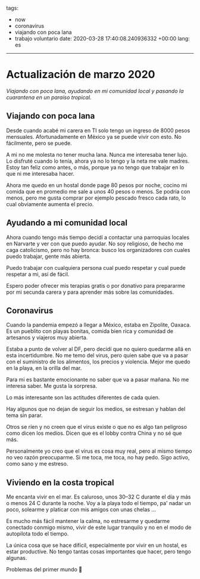 tags:
- now
- coronavirus
- viajando con poca lana
- trabajo voluntario
date: 2020-03-28 17:40:08.240936332 +00:00
lang: es

---

# Actualización de marzo 2020

_Viajando con poca lana, ayudando en mi comunidad local y pasando la cuarantena en un paraíso tropical._

## Viajando con poca lana

Desde cuando acabé mi carera en TI solo tengo un ingreso de 8000 pesos mensuales. Afortunadamente en México ya se puede vivir con esto. No fácilmente, pero se puede.

A mi no me molesta no tener mucha lana. Nunca me interesaba tener lujo. Lo disfruté cuando lo tenía, ahora ya no lo tengo y la neta me vale madres. Estoy tan feliz como antes, o más, porque ya no tengo que trabajar en lo que ni me interesaba hacer.

Ahora me quedo en un hostal donde page 80 pesos por noche, cocino mi comida que en promedio me sale a unos 40 pesos o menos. Se podría con menos, pero me gusta comprar por ejemplo pescado fresco cada rato, lo cual obviamente aumenta el precio.

## Ayudando a mi comunidad local

Ahora cuando tengo más tiempo decidí a contactar una parroquias locales en Narvarte y ver con que puedo ayudar. No soy religioso, de hecho me caga catolicismo, pero no hay bronca: busco los organizadores con cuales puedo trabajar, gente más abierta.

Puedo trabajar con cualquiera persona cual puedo respetar y cual puede respetar a mi, así de fácil.

Espero poder ofrecer mis terapias gratis o por donativo para prepararme por mi secunda carera y para aprender más sobre las comunidades.

## Coronavirus

Cuando la pandemia empezó a llegar a México, estaba en Zipolite, Oaxaca. Es un pueblito con playas bonitas, comida bien rica y comunidad de artesanos y viajeros muy abierta.

Estaba a punto de volver al DF, pero decidí que no quiero quedarme allá en esta incertidumbre. No me temo del virus, pero quien sabe que va a pasar con el suministro de los alimentos, los precios y violencia. Mejor me quedo en la playa, en la orilla del mar.

Para mi es bastante emocionante no saber que va a pasar mañana. No me interesa saber. Me gusta la sorpresa.

Lo más interesante son las actitudes diferentes de cada quien.

Hay algunos que no dejan de seguir los medios, se estresan y hablan del tema sin parar.

Otros se ríen y no creen que el virus existe o que no es algo tan peligroso como dicen los medios. Dicen que es el lobby contra China y no sé que más.

Personalmente yo creo que el virus es cosa muy real, pero al mismo tiempo no veo razón preocuparme. Si me toca, me toca, no hay pedo. Sigo activo, como sano y me estreso.

## Viviendo en la costa tropical

Me encanta vivir en el mar. Es caluroso, unos 30–32 C durante el día y más o menos 24 C durante la noche. Voy a la playa todo el tiempo, pa' nadar un poco, solearme y platicar con mis amigos con unas chelas ...

Es mucho más fácil mantener la calma, no estresarme y quedarme conectado conmigo mismo, vivir de este lugar tranquilo y no en el modo de autopilota todo el tiempo.

La única cosa que se hace difícil, especialmente por vivir en un hostal, es estar productive. No tengo tantas cosas importantes que hacer, pero tengo algunas.

Problemas del primer mundo 🙂